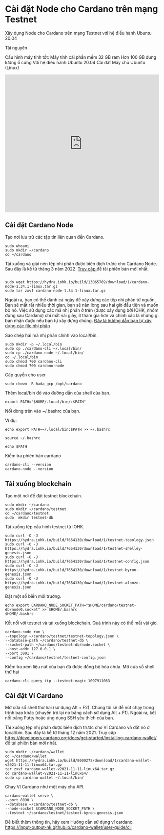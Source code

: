 Cài đặt Node cho Cardano trên mạng Testnet
========================
Xây dựng Node cho Cardano trên mạng Testnet với hệ điều hành Ubuntu 20.04

Tài nguyên

Cấu hình máy tính tốt:
Máy tính cài phần mềm 32 GB ram 
Hơn 100 GB dung lượng ổ cứng 
Với hệ điều hành Ubuntu 20.04
Cài đặt Máy chủ Ubuntu (Linux)

<iframe width="100%" height="450" src="https://www.youtube.com/embed/HM9Jc8L-xOw" frameborder="0" allow="accelerometer; autoplay; clipboard-write; encrypted-media; gyroscope; picture-in-picture fullscreen"></iframe> 

Cài đặt Cardano Node
-----

Tạo nơi lưu trữ các tập tin liên quan đến Cardano.

```
sudo whoami
sudo mkdir ~/cardano
cd ~/cardano
```

Tải xuống và giải nén tệp nhị phân được biên dịch trước cho Cardano Node. Sau đây là kể từ tháng 3 năm 2022. [Truy cập ](https://hydra.iohk.io/build/13065941#tabs-constituents) để tải phiên bản mới nhất.

```

sudo wget https://hydra.iohk.io/build/13065769/download/1/cardano-node-1.34.1-linux.tar.gz
sudo tar zxvf cardano-node-1.34.1-linux.tar.gz
```

Ngoài ra, bạn có thể dành cả ngày để xây dựng các tệp nhị phân từ nguồn. Bạn sẽ mất rất nhiều thời gian, bạn sẽ nản lòng sau hai giờ đầu tiên và muốn bỏ nó. Việc sử dụng các mã nhị phân ở trên (được xây dựng bởi IOHK, nhóm đứng sau Cardano) chỉ mất vài giây, ít tham gia hơn và chính xác là những gì bạn nhận được nếu bạn tự xây dựng chúng. [Đây là hướng dẫn bạn tự xây dựng các file nhị phân](https://cardano2vn.io/docs/setup-application/setup-node-mainnet) 

Sao chép hai mã nhị phân chính vào local/bin.

```
sudo mkdir -p ~/.local/bin
sudo cp ./cardano-cli ~/.local/bin/
sudo cp ./cardano-node ~/.local/bin/
cd ~/.local/bin
sudo chmod 700 cardano-cli
sudo chmod 700 cardano-node
```

Cấp quyền cho user 

```
sudo chown -R hada_gcp /opt/cardano
```
Thêm local/bin đó vào đường dẫn của shell của bạn.

```
export PATH="$HOME/.local/bin/:$PATH"
```

Nối dòng trên vào ~/.bashrc của bạn. 

Ví dụ: 

```
echo export PATH=~/.local/bin:$PATH >> ~/.bashrc

source ~/.bashrc

echo $PATH
```
Kiểm tra phiên bản cardano

```
cardano-cli --version
cardano-node --version
```

Tải xuống blockchain
------

Tạo một nơi để đặt testnet blockchain.

```
sudo mkdir ~/cardano
sudo mkdir ~/cardano/testnet
cd ~/cardano/testnet
sudo  mkdir testnet-db
```

Tải xuống tệp cấu hình testnet từ IOHK.

```
sudo curl -O -J https://hydra.iohk.io/build/7654130/download/1/testnet-topology.json
sudo curl -O -J https://hydra.iohk.io/build/7654130/download/1/testnet-shelley-genesis.json
sudo curl -O -J https://hydra.iohk.io/build/7654130/download/1/testnet-config.json
sudo curl -O -J https://hydra.iohk.io/build/7654130/download/1/testnet-byron-genesis.json
sudo curl -O -J https://hydra.iohk.io/build/7654130/download/1/testnet-alonzo-genesis.json
```

Đặt một số biến môi trường.

```
echo export CARDANO_NODE_SOCKET_PATH="$HOME/cardano/testnet-db/node0.socket" >> $HOME/.bashrc
$HOME/.bashrc
```

Kết nối với testnet và tải xuống blockchain. Quá trình này có thể mất vài giờ.

```
cardano-node run \
--topology ~/cardano/testnet/testnet-topology.json \
--database-path ~/cardano/testnet-db \
--socket-path ~/cardano/testnet-db/node.socket \
--host-addr 127.0.0.1 \
--port 3001 \
--config ~/cardano/testnet/testnet-config.json
```

Kiểm tra xem liệu nút của bạn đã được đồng bộ hóa chưa.
Mở cửa sổ shell thứ hai 

```
cardano-cli query tip --testnet-magic 1097911063
```

Cài đặt Ví Cardano
-----

Mở cửa sổ shell thứ hai (sử dụng Alt + F2). Chúng tôi sẽ để nút chạy trong trình bao khác (chuyển trở lại nó bằng cách sử dụng Alt + F1). Ngoài ra, kết nối bằng Putty hoặc ứng dụng SSH yêu thích của bạn.

Tải xuống tệp nhị phân được biên dịch trước cho Ví Cardano và đặt nó ở local/bin. Sau đây là kể từ tháng 12 năm 2021. Truy cập https://developers.cardano.org/docs/get-started/installing-cardano-wallet/ để tải phiên bản mới nhất.

```
sudo mkdir ~/cardano/wallet
cd ~/cardano/wallet
wget https://hydra.iohk.io/build/8600272/download/1/cardano-wallet-v2021-11-11-linux64.tar.gz
tar zxvf cardano-wallet-v2021-11-11-linux64.tar.gz
cd cardano-wallet-v2021-11-11-linux64/
sudo cp cardano-wallet ~/.local/bin/
```

Chạy Ví Cardano như một máy chủ API.

```
cardano-wallet serve \
--port 8090 \
--database ~/cardano/testnet-db \
--node-socket $CARDANO_NODE_SOCKET_PATH \
--testnet ~/cardano/testnet/testnet-byron-genesis.json
```

Để biết thêm thông tin, hãy xem Hướng dẫn sử dụng ví cardano.
https://input-output-hk.github.io/cardano-wallet/user-guide/cli
